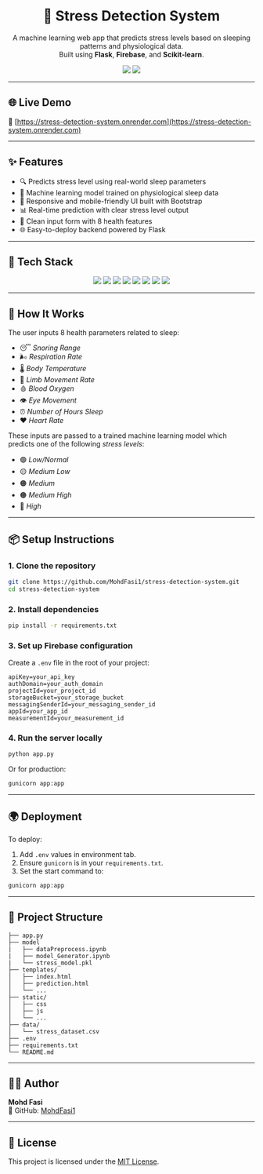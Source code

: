 <h1 align="center">
  🧠 Stress Detection System
</h1>

<p align="center">
  A machine learning web app that predicts stress levels based on sleeping patterns and physiological data.<br>
  Built using <strong>Flask</strong>, <strong>Firebase</strong>, and <strong>Scikit-learn</strong>.
</p>

<p align="center">
  <img src="https://img.shields.io/badge/status-deployed-brightgreen" />
  <img src="https://img.shields.io/github/license/MohdFasi1/stress-detection-system" />
</p>

---

## 🌐 Live Demo

🔗 [https://stress-detection-system.onrender.com](https://stress-detection-system.onrender.com)

---

## ✨ Features

- 🔍 Predicts stress level using real-world sleep parameters
- 🧠 Machine learning model trained on physiological sleep data
- 📱 Responsive and mobile-friendly UI built with Bootstrap
- 📊 Real-time prediction with clear stress level output
- 📁 Clean input form with 8 health features
- 🌐 Easy-to-deploy backend powered by Flask
---
## 🚀 Tech Stack

<p align="center">
  <img src="https://img.shields.io/badge/Python-3776AB?logo=python&logoColor=white" />
  <img src="https://img.shields.io/badge/Flask-000000?logo=flask&logoColor=white" />
  <img src="https://img.shields.io/badge/Firebase-FFCA28?logo=firebase&logoColor=black" />
  <img src="https://img.shields.io/badge/HTML5-E34F26?logo=html5&logoColor=white" />
  <img src="https://img.shields.io/badge/CSS3-1572B6?logo=css3&logoColor=white" />
  <img src="https://img.shields.io/badge/JavaScript-F7DF1E?logo=javascript&logoColor=black" />
  <img src="https://img.shields.io/badge/Pandas-150458?logo=pandas&logoColor=white" />
  <img src="https://img.shields.io/badge/scikit--learn-F7931E?logo=scikit-learn&logoColor=white" />

</p>

---

## 🧩 How It Works

The user inputs 8 health parameters related to sleep:

- 😴 *Snoring Range*
- 🌬️ *Respiration Rate*
- 🌡️ *Body Temperature*
- 🦵 *Limb Movement Rate*
- 🩸 *Blood Oxygen*
- 👁️ *Eye Movement*
- ⏰ *Number of Hours Sleep*
- ❤️ *Heart Rate*

These inputs are passed to a trained machine learning model which predicts one of the following *stress levels*:

- 🟢 *Low/Normal*
- 🟡 *Medium Low*
- 🟠 *Medium*
- 🟠 *Medium High*
- 🔴 *High*

---

## 📦 Setup Instructions

### 1. Clone the repository

```bash
git clone https://github.com/MohdFasi1/stress-detection-system.git
cd stress-detection-system
```

### 2. Install dependencies

```bash
pip install -r requirements.txt
```

### 3. Set up Firebase configuration

Create a `.env` file in the root of your project:

```
apiKey=your_api_key
authDomain=your_auth_domain
projectId=your_project_id
storageBucket=your_storage_bucket
messagingSenderId=your_messaging_sender_id
appId=your_app_id
measurementId=your_measurement_id
```

### 4. Run the server locally

```bash
python app.py
```

Or for production:

```bash
gunicorn app:app
```

---

## 🌍 Deployment

To deploy:

1. Add `.env` values in environment tab.
2. Ensure `gunicorn` is in your `requirements.txt`.
3. Set the start command to:

```bash
gunicorn app:app
```

---

## 📁 Project Structure

```
├── app.py
├── model
|   ├── dataPreprocess.ipynb
|   ├── model_Generator.ipynb
|   └── stress_model.pkl
├── templates/
│   ├── index.html
│   ├── prediction.html
│   └── ...
├── static/
│   ├── css
│   ├── js
│   └── ...
├── data/
│   └── stress_dataset.csv
├── .env
├── requirements.txt
└── README.md
```

---

## 🧑‍💻 Author

**Mohd Fasi**  
🔗 GitHub: [MohdFasi1](https://github.com/MohdFasi1)

---

## 📜 License

This project is licensed under the [MIT License](LICENSE).

